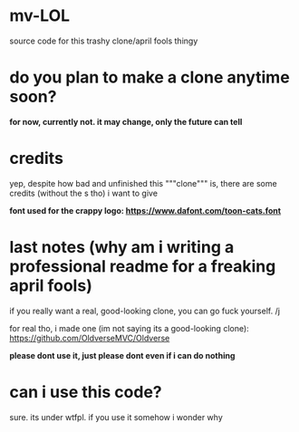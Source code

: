 # mv-LOL
source code for this trashy clone/april fools thingy
# do you plan to make a clone anytime soon?
**for now, currently not.
it may change, only the future can tell**
# credits
yep, despite how bad and unfinished this """clone""" is, there are some credits (without the s tho) i want to give

**font used for the crappy logo: https://www.dafont.com/toon-cats.font**

# last notes (why am i writing a professional readme for a freaking april fools)
if you really want a real, good-looking clone, you can go fuck yourself. /j

for real tho, i made one (im not saying its a good-looking clone): https://github.com/OldverseMVC/Oldverse

**please dont use it, just please dont even if i can do nothing**
# can i use this code?
sure. its under wtfpl. if you use it somehow i wonder why

